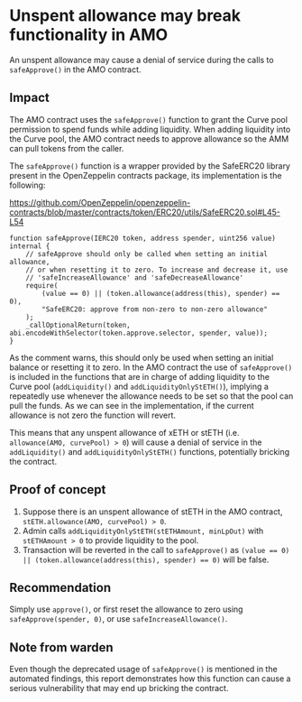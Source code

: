 # Unspent allowance may break functionality in AMO

An unspent allowance may cause a denial of service during the calls to `safeApprove()` in the AMO contract.

## Impact

The AMO contract uses the `safeApprove()` function to grant the Curve pool permission to spend funds while adding liquidity. When adding liquidity into the Curve pool, the AMO contract needs to approve allowance so the AMM can pull tokens from the caller.

The `safeApprove()` function is a wrapper provided by the SafeERC20 library present in the OpenZeppelin contracts package, its implementation is the following:

https://github.com/OpenZeppelin/openzeppelin-contracts/blob/master/contracts/token/ERC20/utils/SafeERC20.sol#L45-L54

```solidity
function safeApprove(IERC20 token, address spender, uint256 value) internal {
    // safeApprove should only be called when setting an initial allowance,
    // or when resetting it to zero. To increase and decrease it, use
    // 'safeIncreaseAllowance' and 'safeDecreaseAllowance'
    require(
        (value == 0) || (token.allowance(address(this), spender) == 0),
        "SafeERC20: approve from non-zero to non-zero allowance"
    );
    _callOptionalReturn(token, abi.encodeWithSelector(token.approve.selector, spender, value));
}
```
As the comment warns, this should only be used when setting an initial balance or resetting it to zero. In the AMO contract the use of `safeApprove()` is included in the functions that are in charge of adding liquidity to the Curve pool (`addLiquidity()` and `addLiquidityOnlyStETH()`), implying a repeatedly use whenever the allowance needs to be set so that the pool can pull the funds. As we can see in the implementation, if the current allowance is not zero the function will revert.

This means that any unspent allowance of xETH or stETH (i.e. `allowance(AMO, curvePool) > 0`) will cause a denial of service in the `addLiquidity()` and `addLiquidityOnlyStETH()` functions, potentially bricking the contract.

## Proof of concept

1. Suppose there is an unspent allowance of stETH in the AMO contract, `stETH.allowance(AMO, curvePool) > 0`.
2. Admin calls `addLiquidityOnlyStETH(stETHAmount, minLpOut)` with `stETHAmount > 0` to provide liquidity to the pool.
3. Transaction will be reverted in the call to `safeApprove()` as `(value == 0) || (token.allowance(address(this), spender) == 0)` will be false.

## Recommendation

Simply use `approve()`, or first reset the allowance to zero using `safeApprove(spender, 0)`, or use `safeIncreaseAllowance()`.

## Note from warden

Even though the deprecated usage of `safeApprove()` is mentioned in the automated findings, this report demonstrates how this function can cause a serious vulnerability that may end up bricking the contract.
